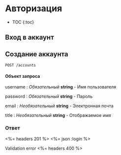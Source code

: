 # Авторизация

* TOC
{:toc}

## Вход в аккаунт

## Создание аккаунта

    POST /accounts

#### Объект запроса

username
: _Обязательный_ **string** - Имя пользователя

password
: _Обязательный_ **string** - Пароль

email
: _Необязательный_ **string** - Электронная почта

title
: _Необязательный_  **string** - Отображаемое имя


### Ответ

<%= headers 201 %>
<%= json :login %>

Validation error
<%= headers 400 %>





